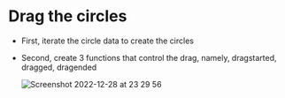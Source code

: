 # Drag the circles

* First, iterate the circle data to create the circles

* Second, create 3 functions that control the drag, namely, dragstarted, dragged, dragended


    ![Screenshot 2022-12-28 at 23 29 56](https://user-images.githubusercontent.com/91216581/209880973-d314bc0d-7e00-4c38-ad1a-081ba80bb69f.png)
